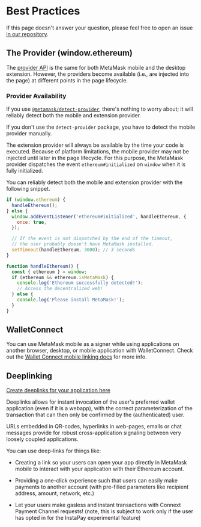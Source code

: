 # Best Practices

If this page doesn't answer your question, please feel free to open an issue [in our repository](https://github.com/MetaMask/metamask-mobile).

## The Provider (window.ethereum)

The [provider API](./ethereum-provider.html) is the same for both MetaMask mobile and the desktop extension.
However, the providers become available (i.e., are injected into the page) at different points in the page lifecycle.

### Provider Availability

If you use [`@metamask/detect-provider`](https://npmjs.com/package/@metamask/detect-provider), there's nothing to worry about; it will reliably detect both the mobile and extension provider.

If you don't use the `detect-provider` package, you have to detect the mobile provider manually.

The extension provider will always be available by the time your code is executed.
Because of platform limitations, the mobile provider may not be injected until later in the page lifecycle.
For this purpose, the MetaMask provider dispatches the event `ethereum#initialized` on `window` when it is fully initialized.

You can reliably detect both the mobile and extension provider with the following snippet.

```javascript
if (window.ethereum) {
  handleEthereum();
} else {
  window.addEventListener('ethereum#initialized', handleEthereum, {
    once: true,
  });

  // If the event is not dispatched by the end of the timeout,
  // the user probably doesn't have MetaMask installed.
  setTimeout(handleEthereum, 3000); // 3 seconds
}

function handleEthereum() {
  const { ethereum } = window;
  if (ethereum && ethereum.isMetaMask) {
    console.log('Ethereum successfully detected!');
    // Access the decentralized web!
  } else {
    console.log('Please install MetaMask!');
  }
}
```

## WalletConnect

You can use MetaMask mobile as a signer while using applications on another browser, desktop, or mobile application with WalletConnect.
Check out the [Wallet Connect mobile linking docs](https://docs.walletconnect.org/mobile-linking) for more info.

## Deeplinking

[Create deeplinks for your application here](https://metamask.github.io/metamask-deeplinks/#)

Deeplinks allows for instant invocation of the user's preferred wallet application (even if it is a webapp), with the correct parameterization of the transaction that can then only be confirmed by the (authenticated) user.

URLs embedded in QR-codes, hyperlinks in web-pages, emails or chat messages provide for robust cross-application signaling between very loosely coupled applications.

You can use deep-links for things like:

- Creating a link so your users can open your app directly in MetaMask mobile to interact with your application with their Ethereum account.

- Providing a one-click experience such that users can easily make payments to another account (with pre-filled parameters like recipient address, amount, network, etc.)

- Let your users make gasless and instant transactions with Connext Payment Channel requests! (note, this is subject to work only if the user has opted in for the InstaPay experimental feature)
